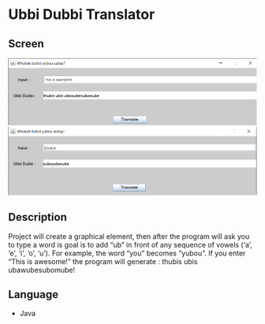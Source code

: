 # Ubbi Dubbi Translator

## Screen

![UbbiDubbi!](img/ubbidubbi.PNG)
![UbbiDubbi!](img/ubbidubbi2.PNG)

## Description

Project will create a graphical element, then after the program will ask you to type a word is goal is to add “ub” in front of any sequence of vowels (‘a’, ‘e’, ‘i’, ‘o’, ‘u’). For example, the word “you” becomes “yubou”. If you enter “This is awesome!” the program will generate :
thubis ubis ubawubesubomube!

## Language

- Java

